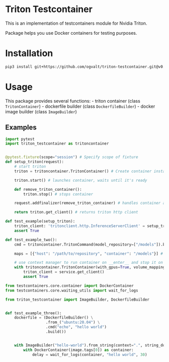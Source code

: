 # Triton Testcontainer

This is an implementation of testcontainers module for Nvidia Triton.

Package helps you use Docker containers for testing purposes.

# Installation

```bash
pip3 install git+https://github.com/ogvalt/triton-testcontainer.git@v0.6.0
```

# Usage

This package provides several functions:
    - triton container (class `TritonContainer`)
    - dockerfile builder (class `DockerfileBuilder`)
    - docker image builder (class `ImageBuilder`)
    
## Examples

```python
import pytest
import triton_testcontainer as tritoncontainer


@pytest.fixture(scope="session") # Specify scope of fixture
def setup_triton(request):
    # start triton
    triton = tritoncontainer.TritonContainer() # Create container instance

    triton.start() # launches container, waits until it's ready

    def remove_triton_container(): 
        triton.stop() # stops container

    request.addfinalizer(remove_triton_container) # handles container at the end of testing session

    return triton.get_client() # returns triton http client 

def test_example(setup_triton):
    triton_client: 'tritonclient.http.InferenceServerClient' = setup_triton
    assert True

def test_example_two():
    cmd = tritoncontainer.TritonCommand(model_repository=["/models"]).build() # command to run tritonserver with

    maps = [{"host": "/path/to/repository", "container": "/models"}] # map repository on host to container

    # use context manager to run container on __enter__ and stop it on __exit__
    with tritoncontainer.TritonContainer(with_gpus=True, volume_mapping=maps, command=cmd) as service:  
        triton_client = service.get_client()
        assert True     
```

```python
from testcontainers.core.container import DockerContainer
from testcontainers.core.waiting_utils import wait_for_logs

from triton_testcontainer import ImageBuilder, DockerfileBuilder


def test_example_three():
    dockerfile = (DockerfileBuilder() \
                  .from_("ubuntu:20.04") \
                  .cmd("echo", "hello world")
                  .build())


    with ImageBuilder("hello-world").from_string(context=".", string_dockerfile=dockerfile).ctx_manager() as image:
        with DockerContainer(image.tags[0]) as container:
            delay = wait_for_logs(container, "hello world", 30)